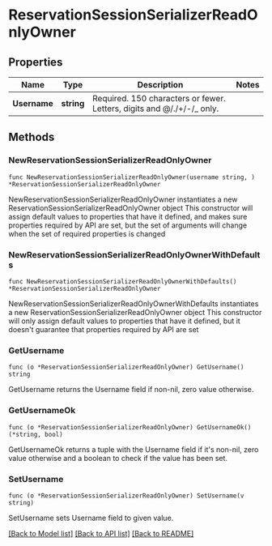 # ReservationSessionSerializerReadOnlyOwner

## Properties

Name | Type | Description | Notes
------------ | ------------- | ------------- | -------------
**Username** | **string** | Required. 150 characters or fewer. Letters, digits and @/./+/-/_ only. | 

## Methods

### NewReservationSessionSerializerReadOnlyOwner

`func NewReservationSessionSerializerReadOnlyOwner(username string, ) *ReservationSessionSerializerReadOnlyOwner`

NewReservationSessionSerializerReadOnlyOwner instantiates a new ReservationSessionSerializerReadOnlyOwner object
This constructor will assign default values to properties that have it defined,
and makes sure properties required by API are set, but the set of arguments
will change when the set of required properties is changed

### NewReservationSessionSerializerReadOnlyOwnerWithDefaults

`func NewReservationSessionSerializerReadOnlyOwnerWithDefaults() *ReservationSessionSerializerReadOnlyOwner`

NewReservationSessionSerializerReadOnlyOwnerWithDefaults instantiates a new ReservationSessionSerializerReadOnlyOwner object
This constructor will only assign default values to properties that have it defined,
but it doesn't guarantee that properties required by API are set

### GetUsername

`func (o *ReservationSessionSerializerReadOnlyOwner) GetUsername() string`

GetUsername returns the Username field if non-nil, zero value otherwise.

### GetUsernameOk

`func (o *ReservationSessionSerializerReadOnlyOwner) GetUsernameOk() (*string, bool)`

GetUsernameOk returns a tuple with the Username field if it's non-nil, zero value otherwise
and a boolean to check if the value has been set.

### SetUsername

`func (o *ReservationSessionSerializerReadOnlyOwner) SetUsername(v string)`

SetUsername sets Username field to given value.



[[Back to Model list]](../README.md#documentation-for-models) [[Back to API list]](../README.md#documentation-for-api-endpoints) [[Back to README]](../README.md)


